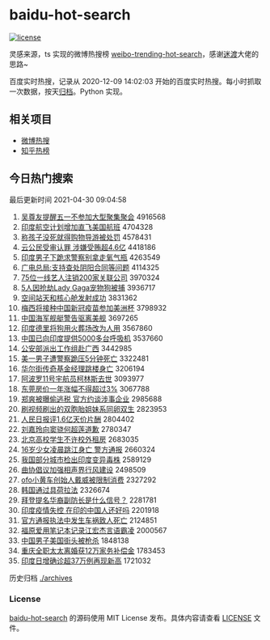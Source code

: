 # baidu-hot-search

[![license](https://img.shields.io/github/license/Arrackisarookie/baidu-hot-search)](https://github.com/Arrackisarookie/baidu-hot-search/blob/master/LICENSE)

灵感来源，ts 实现的微博热搜榜 [weibo-trending-hot-search](https://github.com/justjavac/weibo-trending-hot-search)，感谢[迷渡](https://github.com/justjavac)大佬的思路~

百度实时热搜，记录从 2020-12-09 14:02:03 开始的百度实时热搜。每小时抓取一次数据，按天[归档](./archives)。Python 实现。

## 相关项目
+ [微博热搜](https://github.com/Arrackisarookie/weibo-hot-search)
+ [知乎热榜](https://github.com/Arrackisarookie/zhihu-top-search)

## 今日热门搜索

<!-- Rank Begin -->

最后更新时间 2021-04-30 09:04:58

1. [吴尊友提醒五一不参加大型聚集聚会](http://www.baidu.com/baidu?cl=3&tn=SE_baiduhomet8_jmjb7mjw&rsv_dl=fyb_top&fr=top1000&wd=%CE%E2%D7%F0%D3%D1%CC%E1%D0%D1%CE%E5%D2%BB%B2%BB%B2%CE%BC%D3%B4%F3%D0%CD%BE%DB%BC%AF%BE%DB%BB%E1) 4916568
1. [印度航空计划增加直飞美国航班](http://www.baidu.com/baidu?cl=3&tn=SE_baiduhomet8_jmjb7mjw&rsv_dl=fyb_top&fr=top1000&wd=%D3%A1%B6%C8%BA%BD%BF%D5%BC%C6%BB%AE%D4%F6%BC%D3%D6%B1%B7%C9%C3%C0%B9%FA%BA%BD%B0%E0) 4704328
1. [称孩子没死就得购物导游被处罚](http://www.baidu.com/baidu?cl=3&tn=SE_baiduhomet8_jmjb7mjw&rsv_dl=fyb_top&fr=top1000&wd=%B3%C6%BA%A2%D7%D3%C3%BB%CB%C0%BE%CD%B5%C3%B9%BA%CE%EF%B5%BC%D3%CE%B1%BB%B4%A6%B7%A3) 4578431
1. [云公民受审认罪 涉嫌受贿超4.6亿](http://www.baidu.com/baidu?cl=3&tn=SE_baiduhomet8_jmjb7mjw&rsv_dl=fyb_top&fr=top1000&wd=%D4%C6%B9%AB%C3%F1%CA%DC%C9%F3%C8%CF%D7%EF%20%C9%E6%CF%D3%CA%DC%BB%DF%B3%AC4.6%D2%DA) 4418186
1. [印度男子下跪求警察别拿走氧气瓶](http://www.baidu.com/baidu?cl=3&tn=SE_baiduhomet8_jmjb7mjw&rsv_dl=fyb_top&fr=top1000&wd=%D3%A1%B6%C8%C4%D0%D7%D3%CF%C2%B9%F2%C7%F3%BE%AF%B2%EC%B1%F0%C4%C3%D7%DF%D1%F5%C6%F8%C6%BF) 4263549
1. [广电总局:支持查处阴阳合同等问题](http://www.baidu.com/baidu?cl=3&tn=SE_baiduhomet8_jmjb7mjw&rsv_dl=fyb_top&fr=top1000&wd=%B9%E3%B5%E7%D7%DC%BE%D6%3A%D6%A7%B3%D6%B2%E9%B4%A6%D2%F5%D1%F4%BA%CF%CD%AC%B5%C8%CE%CA%CC%E2) 4114325
1. [75位一线艺人注销200家关联公司](http://www.baidu.com/baidu?cl=3&tn=SE_baiduhomet8_jmjb7mjw&rsv_dl=fyb_top&fr=top1000&wd=75%CE%BB%D2%BB%CF%DF%D2%D5%C8%CB%D7%A2%CF%FA200%BC%D2%B9%D8%C1%AA%B9%AB%CB%BE) 3970324
1. [5人因抢劫Lady Gaga宠物狗被捕](http://www.baidu.com/baidu?cl=3&tn=SE_baiduhomet8_jmjb7mjw&rsv_dl=fyb_top&fr=top1000&wd=5%C8%CB%D2%F2%C7%C0%BD%D9Lady%20Gaga%B3%E8%CE%EF%B9%B7%B1%BB%B2%B6) 3936717
1. [空间站天和核心舱发射成功](http://www.baidu.com/baidu?cl=3&tn=SE_baiduhomet8_jmjb7mjw&rsv_dl=fyb_top&fr=top1000&wd=%BF%D5%BC%E4%D5%BE%CC%EC%BA%CD%BA%CB%D0%C4%B2%D5%B7%A2%C9%E4%B3%C9%B9%A6) 3831362
1. [梅西将接种中国新冠疫苗参加美洲杯](http://www.baidu.com/baidu?cl=3&tn=SE_baiduhomet8_jmjb7mjw&rsv_dl=fyb_top&fr=top1000&wd=%C3%B7%CE%F7%BD%AB%BD%D3%D6%D6%D6%D0%B9%FA%D0%C2%B9%DA%D2%DF%C3%E7%B2%CE%BC%D3%C3%C0%D6%DE%B1%AD) 3798932
1. [中国海军舰艇警告驱离美舰](http://www.baidu.com/baidu?cl=3&tn=SE_baiduhomet8_jmjb7mjw&rsv_dl=fyb_top&fr=top1000&wd=%D6%D0%B9%FA%BA%A3%BE%FC%BD%A2%CD%A7%BE%AF%B8%E6%C7%FD%C0%EB%C3%C0%BD%A2) 3697265
1. [印度德里将狗用火葬场改为人用](http://www.baidu.com/baidu?cl=3&tn=SE_baiduhomet8_jmjb7mjw&rsv_dl=fyb_top&fr=top1000&wd=%D3%A1%B6%C8%B5%C2%C0%EF%BD%AB%B9%B7%D3%C3%BB%F0%D4%E1%B3%A1%B8%C4%CE%AA%C8%CB%D3%C3) 3567860
1. [中国已向印度提供5000多台呼吸机](http://www.baidu.com/baidu?cl=3&tn=SE_baiduhomet8_jmjb7mjw&rsv_dl=fyb_top&fr=top1000&wd=%D6%D0%B9%FA%D2%D1%CF%F2%D3%A1%B6%C8%CC%E1%B9%A95000%B6%E0%CC%A8%BA%F4%CE%FC%BB%FA) 3537660
1. [公安部派出工作组赴广西](http://www.baidu.com/baidu?cl=3&tn=SE_baiduhomet8_jmjb7mjw&rsv_dl=fyb_top&fr=top1000&wd=%B9%AB%B0%B2%B2%BF%C5%C9%B3%F6%B9%A4%D7%F7%D7%E9%B8%B0%B9%E3%CE%F7) 3442985
1. [美一男子遭警察跪压5分钟死亡](http://www.baidu.com/baidu?cl=3&tn=SE_baiduhomet8_jmjb7mjw&rsv_dl=fyb_top&fr=top1000&wd=%C3%C0%D2%BB%C4%D0%D7%D3%D4%E2%BE%AF%B2%EC%B9%F2%D1%B95%B7%D6%D6%D3%CB%C0%CD%F6) 3322481
1. [华尔街传奇基金经理跳楼身亡](http://www.baidu.com/baidu?cl=3&tn=SE_baiduhomet8_jmjb7mjw&rsv_dl=fyb_top&fr=top1000&wd=%BB%AA%B6%FB%BD%D6%B4%AB%C6%E6%BB%F9%BD%F0%BE%AD%C0%ED%CC%F8%C2%A5%C9%ED%CD%F6) 3206194
1. [阿波罗11号宇航员柯林斯去世](http://www.baidu.com/baidu?cl=3&tn=SE_baiduhomet8_jmjb7mjw&rsv_dl=fyb_top&fr=top1000&wd=%B0%A2%B2%A8%C2%DE11%BA%C5%D3%EE%BA%BD%D4%B1%BF%C2%C1%D6%CB%B9%C8%A5%CA%C0) 3093977
1. [东莞房价一年涨幅不得超过3%](http://www.baidu.com/baidu?cl=3&tn=SE_baiduhomet8_jmjb7mjw&rsv_dl=fyb_top&fr=top1000&wd=%B6%AB%DD%B8%B7%BF%BC%DB%D2%BB%C4%EA%D5%C7%B7%F9%B2%BB%B5%C3%B3%AC%B9%FD3%25) 3067788
1. [郑爽被曝偷逃税 官方约谈涉事企业](http://www.baidu.com/baidu?cl=3&tn=SE_baiduhomet8_jmjb7mjw&rsv_dl=fyb_top&fr=top1000&wd=%D6%A3%CB%AC%B1%BB%C6%D8%CD%B5%CC%D3%CB%B0%20%B9%D9%B7%BD%D4%BC%CC%B8%C9%E6%CA%C2%C6%F3%D2%B5) 2985688
1. [刷视频刷出的双胞胎姐妹系同卵双生](http://www.baidu.com/baidu?cl=3&tn=SE_baiduhomet8_jmjb7mjw&rsv_dl=fyb_top&fr=top1000&wd=%CB%A2%CA%D3%C6%B5%CB%A2%B3%F6%B5%C4%CB%AB%B0%FB%CC%A5%BD%E3%C3%C3%CF%B5%CD%AC%C2%D1%CB%AB%C9%FA) 2823953
1. [人民日报评1.6亿天价片酬](http://www.baidu.com/baidu?cl=3&tn=SE_baiduhomet8_jmjb7mjw&rsv_dl=fyb_top&fr=top1000&wd=%C8%CB%C3%F1%C8%D5%B1%A8%C6%C01.6%D2%DA%CC%EC%BC%DB%C6%AC%B3%EA) 2804402
1. [刘嘉玲向窦骁何超莲道歉](http://www.baidu.com/baidu?cl=3&tn=SE_baiduhomet8_jmjb7mjw&rsv_dl=fyb_top&fr=top1000&wd=%C1%F5%BC%CE%C1%E1%CF%F2%F1%BC%E6%E7%BA%CE%B3%AC%C1%AB%B5%C0%C7%B8) 2780347
1. [北京高校学生不许校外租房](http://www.baidu.com/baidu?cl=3&tn=SE_baiduhomet8_jmjb7mjw&rsv_dl=fyb_top&fr=top1000&wd=%B1%B1%BE%A9%B8%DF%D0%A3%D1%A7%C9%FA%B2%BB%D0%ED%D0%A3%CD%E2%D7%E2%B7%BF) 2683035
1. [16岁少女凌晨跳江身亡 警方通报](http://www.baidu.com/baidu?cl=3&tn=SE_baiduhomet8_jmjb7mjw&rsv_dl=fyb_top&fr=top1000&wd=16%CB%EA%C9%D9%C5%AE%C1%E8%B3%BF%CC%F8%BD%AD%C9%ED%CD%F6%20%BE%AF%B7%BD%CD%A8%B1%A8) 2660324
1. [我国部分城市检出印度变异毒株](http://www.baidu.com/baidu?cl=3&tn=SE_baiduhomet8_jmjb7mjw&rsv_dl=fyb_top&fr=top1000&wd=%CE%D2%B9%FA%B2%BF%B7%D6%B3%C7%CA%D0%BC%EC%B3%F6%D3%A1%B6%C8%B1%E4%D2%EC%B6%BE%D6%EA) 2589129
1. [曲协倡议加强相声界行风建设](http://www.baidu.com/baidu?cl=3&tn=SE_baiduhomet8_jmjb7mjw&rsv_dl=fyb_top&fr=top1000&wd=%C7%FA%D0%AD%B3%AB%D2%E9%BC%D3%C7%BF%CF%E0%C9%F9%BD%E7%D0%D0%B7%E7%BD%A8%C9%E8) 2498509
1. [ofo小黄车创始人戴威被限制消费](http://www.baidu.com/baidu?cl=3&tn=SE_baiduhomet8_jmjb7mjw&rsv_dl=fyb_top&fr=top1000&wd=ofo%D0%A1%BB%C6%B3%B5%B4%B4%CA%BC%C8%CB%B4%F7%CD%FE%B1%BB%CF%DE%D6%C6%CF%FB%B7%D1) 2327292
1. [韩国通过具荷拉法](http://www.baidu.com/baidu?cl=3&tn=SE_baiduhomet8_jmjb7mjw&rsv_dl=fyb_top&fr=top1000&wd=%BA%AB%B9%FA%CD%A8%B9%FD%BE%DF%BA%C9%C0%AD%B7%A8) 2326674
1. [拜登提名华裔副防长是什么信号？](http://www.baidu.com/baidu?cl=3&tn=SE_baiduhomet8_jmjb7mjw&rsv_dl=fyb_top&fr=top1000&wd=%B0%DD%B5%C7%CC%E1%C3%FB%BB%AA%D2%E1%B8%B1%B7%C0%B3%A4%CA%C7%CA%B2%C3%B4%D0%C5%BA%C5%A3%BF) 2281781
1. [印度疫情失控 在印的中国人还好吗](http://www.baidu.com/baidu?cl=3&tn=SE_baiduhomet8_jmjb7mjw&rsv_dl=fyb_top&fr=top1000&wd=%D3%A1%B6%C8%D2%DF%C7%E9%CA%A7%BF%D8%20%D4%DA%D3%A1%B5%C4%D6%D0%B9%FA%C8%CB%BB%B9%BA%C3%C2%F0) 2201918
1. [官方通报执法中发生车祸致人死亡](http://www.baidu.com/baidu?cl=3&tn=SE_baiduhomet8_jmjb7mjw&rsv_dl=fyb_top&fr=top1000&wd=%B9%D9%B7%BD%CD%A8%B1%A8%D6%B4%B7%A8%D6%D0%B7%A2%C9%FA%B3%B5%BB%F6%D6%C2%C8%CB%CB%C0%CD%F6) 2124851
1. [福原爱用笔记本记录江宏杰言语霸凌](http://www.baidu.com/baidu?cl=3&tn=SE_baiduhomet8_jmjb7mjw&rsv_dl=fyb_top&fr=top1000&wd=%B8%A3%D4%AD%B0%AE%D3%C3%B1%CA%BC%C7%B1%BE%BC%C7%C2%BC%BD%AD%BA%EA%BD%DC%D1%D4%D3%EF%B0%D4%C1%E8) 2000567
1. [中国男子美国街头被枪杀](http://www.baidu.com/baidu?cl=3&tn=SE_baiduhomet8_jmjb7mjw&rsv_dl=fyb_top&fr=top1000&wd=%D6%D0%B9%FA%C4%D0%D7%D3%C3%C0%B9%FA%BD%D6%CD%B7%B1%BB%C7%B9%C9%B1) 1848138
1. [重庆全职太太离婚获12万家务补偿金](http://www.baidu.com/baidu?cl=3&tn=SE_baiduhomet8_jmjb7mjw&rsv_dl=fyb_top&fr=top1000&wd=%D6%D8%C7%EC%C8%AB%D6%B0%CC%AB%CC%AB%C0%EB%BB%E9%BB%F112%CD%F2%BC%D2%CE%F1%B2%B9%B3%A5%BD%F0) 1783453
1. [印度日增确诊超37万例再现新高](http://www.baidu.com/baidu?cl=3&tn=SE_baiduhomet8_jmjb7mjw&rsv_dl=fyb_top&fr=top1000&wd=%D3%A1%B6%C8%C8%D5%D4%F6%C8%B7%D5%EF%B3%AC37%CD%F2%C0%FD%D4%D9%CF%D6%D0%C2%B8%DF) 1721032
<!-- Rank End -->

历史归档 [./archives](./archives)

### License

[baidu-hot-search](https://github.com/Arrackisarookie/baidu-hot-search) 的源码使用 MIT License 发布。具体内容请查看 [LICENSE](./LICENSE) 文件。
